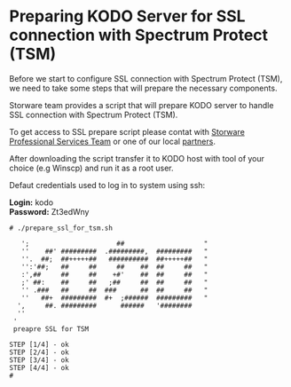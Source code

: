 # Preparing KODO Server for SSL connection with Spectrum Protect \(TSM\)

Before we start to configure SSL connection with Spectrum Protect \(TSM\), we need to take some steps that will prepare the necessary components.

Storware team provides a script that will prepare KODO server to handle SSL connection with Spectrum Protect \(TSM\).

To get access to SSL prepare script please contat with [Storware Professional Services Team](mailto:ps@storware.eu) or one of our local [partners](https://storware.eu/en/partners/).

After downloading the script transfer it to KODO host with tool of your choice \(e.g Winscp\) and run it as a root user.

Defaut credentials used to log in to system using ssh:

**Login:** kodo  
**Password:** Zt3edWny

```text
# ./prepare_ssl_for_tsm.sh

   ';                      ##                    "
   ''    ##' #########  .#########,  #########   "
   ''.  ##;  ##+++++##   ##########  ##+++++##   "
   '':'##;   ##     ##     ##    ##  ##     ##   "
   :',##     ##     ##    +#'    ##  ##     ##   "
   ;' ##:    ##     ##   ;##     ##  ##     ##   "
   '' .###   ##     ##  ###      ##  ##     ##   "
   ''   ##+  #########  #+  ;######  #########   "
  ',     ##. #########      ######   '########  
  ''
 '
 preapre SSL for TSM

STEP [1/4] - ok
STEP [2/4] - ok
STEP [3/4] - ok
STEP [4/4] - ok 
#
```

